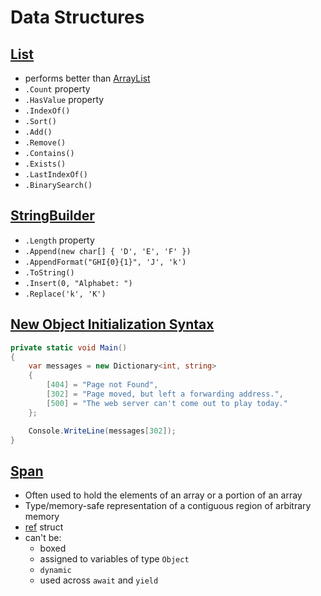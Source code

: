 # Data Structures

## [List]
  - performs better than [ArrayList]
  - `.Count` property
  - `.HasValue` property
  - `.IndexOf()`
  - `.Sort()`
  - `.Add()`
  - `.Remove()`
  - `.Contains()`
  - `.Exists()`
  - `.LastIndexOf()`
  - `.BinarySearch()`

## [StringBuilder]

  - `.Length` property
  - `.Append(new char[] { 'D', 'E', 'F' })`
  - `.AppendFormat("GHI{0}{1}", 'J', 'k')`
  - `.ToString()`
  - `.Insert(0, "Alphabet: ")`
  - `.Replace('k', 'K')`

## [New Object Initialization Syntax]

```c#
private static void Main()
{
    var messages = new Dictionary<int, string>
    {
        [404] = "Page not Found",
        [302] = "Page moved, but left a forwarding address.",
        [500] = "The web server can't come out to play today."
    };

    Console.WriteLine(messages[302]);
}
```

## [Span]

- Often used to hold the elements of an array or a portion of an array
- Type/memory-safe representation of a contiguous region of arbitrary memory
- [ref] struct
- can't be:
  - boxed
  - assigned to variables of type `Object`
  - `dynamic`
  - used across `await` and `yield`

[List]:
    https://docs.microsoft.com/en-us/dotnet/api/system.collections.generic.list-1?view=netcore-3.1

[ArrayList]:
    https://docs.microsoft.com/en-us/dotnet/api/system.collections.arraylist?view=netcore-3.1
    
[StringBuilder]:
  https://docs.microsoft.com/en-us/dotnet/api/system.text.stringbuilder?view=netcore-3.1

[New Object Initialization Syntax]:
  https://docs.microsoft.com/en-us/dotnet/csharp/tutorials/exploration/csharp-6?tutorial-step=9

[Span]:
  https://docs.microsoft.com/en-us/dotnet/api/system.span-1?view=netcore-3.1

[ref]: https://docs.microsoft.com/en-us/dotnet/csharp/language-reference/builtin-types/struct#ref-struct